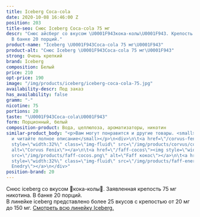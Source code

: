```yaml
---
title: Iceberg Coca-cola
date: 2020-10-08 16:46:00 Z
position: 203
title-seo: Снюс Iceberg Coca-cola 75 мг
descr: "Снюс айсберг со вкусом \U0001F943кока-колы\U0001F943. Крепость 75 мг никотина.
  В банке 20 порций."
product-name: "Iceberg \U0001F943Coca-cola 75 мг\U0001F943"
product-alt: "Снюс Iceberg \U0001F943Coca-cola 75 мг\U0001F943"
strong: Очень крепкий
brand: Iceberg
composition: Белый
price: 210
opt-price: 190
image: "/img/products/iceberg/iceberg-coca-cola-75.jpg"
availability-descr: Под заказ
has_availability: false
gramm: "-"
nicotine: 75
portions: 20
taste: "\U0001F943Coca-cola\U0001F943"
form: Порционный, белый
composition-product: Вода, целлюлоза, ароматизаторы, никотин
similar-product_body: "<p>Вам могут понравится и другие товары. <small>Жмите на картинки
  и читайте полное описание</small></p>\n<div>\n\t<a href=\"/corvus-fenix-barberry\"><img
  style=\"width:32%\" class=\"img-fluid\" src=\"/img/products/corvus/corvus-fenix.png\"
  alt=\"Corvus Fenix\"></a>\n\t<a href=\"/faff-cocos\"><img style=\"width:32%\" class=\"img-fluid\"
  src=\"/img/products/faff-cocos.png\" alt=\"Faff кокос\"></a>\n\t<a href=\"/faff-snus-energy\"><img
  style=\"width:32%\" class=\"img-fluid\" src=\"/img/products/faff-energy.png\" alt=\"Faff
  Enedry\"></a>\n</div>"
position-brand: 20
---
```


Снюс iceberg со вкусом 🥃кока-колы🥃. Заявленная крепость 75 мг никотина. В банке 20 порций.<br> 
В линейке iceberg представлено более 25 вкусов с крепостью от 20 мг до 150 мг. <a href="/iceberg">Смотреть всю линейку Iceberg.</a>